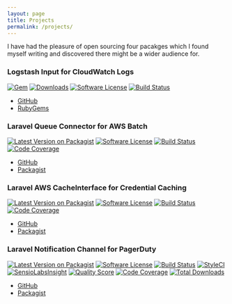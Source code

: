 ```yaml
---
layout: page
title: Projects
permalink: /projects/
---
```


I have had the pleasure of open sourcing four pacakges which I found myself
writing and discovered there might be a wider audience for.

### Logstash Input for CloudWatch Logs
[![Gem][ico-logstash-input-cwl-version]][link-logstash-input-cwl-rubygems]
[![Downloads][ico-logstash-input-cwl-downloads]][link-logstash-input-cwl-rubygems]
[![Software License][ico-logstash-input-cwl-license]][link-logstash-input-cwl-license]
[![Build Status][ico-logstash-input-cwl-travis]][link-logstash-input-cwl-travis]
* [GitHub](https://github.com/lukewaite/logstash-input-cloudwatch-logs/)
* [RubyGems](https://rubygems.org/gems/logstash-input-cloudwatch_logs/)

### Laravel Queue Connector for AWS Batch
[![Latest Version on Packagist][ico-laravel-queue-batch-version]][link-laravel-queue-batch-packagist]
[![Software License][ico-laravel-queue-batch-license]][link-laravel-queue-batch-license]
[![Build Status][ico-laravel-queue-batch-travis]][link-laravel-queue-batch-travis]
[![Code Coverage][ico-laravel-queue-batch-coverage]][link-laravel-queue-batch-coverage]
* [GitHub](https://github.com/lukewaite/laravel-queue-aws-batch/)
* [Packagist](https://packagist.org/packages/lukewaite/laravel-queue-aws-batch)

### Laravel AWS CacheInterface for Credential Caching
[![Latest Version on Packagist][ico-laravel-aws-cache-version]][link-laravel-aws-cache-packagist]
[![Software License][ico-laravel-aws-cache-license]][link-laravel-aws-cache-license]
[![Build Status][ico-laravel-aws-cache-travis]][link-laravel-aws-cache-travis]
[![Code Coverage][ico-laravel-aws-cache-coverage]][link-laravel-aws-cache-coverage]
* [GitHub](https://github.com/lukewaite/laravel-aws-cache-adapter/)
* [Packagist](https://packagist.org/packages/lukewaite/laravel-aws-cache-adapter)

### Laravel Notification Channel for PagerDuty
[![Latest Version on Packagist](https://img.shields.io/packagist/v/laravel-notification-channels/pagerduty.svg?style=flat-square)](https://packagist.org/packages/laravel-notification-channels/pagerduty)
[![Software License](https://img.shields.io/badge/license-MIT-brightgreen.svg?style=flat-square)](https://github.com/laravel-notification-channels/pagerduty/blob/master/LICENSE.md)
[![Build Status](https://img.shields.io/travis/laravel-notification-channels/pagerduty/master.svg?style=flat-square)](https://travis-ci.org/laravel-notification-channels/pagerduty)
[![StyleCI](https://styleci.io/repos/90993408/shield)](https://styleci.io/repos/90993408)
[![SensioLabsInsight](https://img.shields.io/sensiolabs/i/320fd214-7e74-4f71-ab10-f3f979e01a10.svg?style=flat-square)](https://insight.sensiolabs.com/projects/320fd214-7e74-4f71-ab10-f3f979e01a10)
[![Quality Score](https://img.shields.io/scrutinizer/g/laravel-notification-channels/pagerduty.svg?style=flat-square)](https://scrutinizer-ci.com/g/laravel-notification-channels/pagerduty)
[![Code Coverage](https://img.shields.io/scrutinizer/coverage/g/laravel-notification-channels/pagerduty/master.svg?style=flat-square)](https://scrutinizer-ci.com/g/laravel-notification-channels/pagerduty/?branch=master)
[![Total Downloads](https://img.shields.io/packagist/dt/laravel-notification-channels/pagerduty.svg?style=flat-square)](https://packagist.org/packages/laravel-notification-channels/pagerduty)
* [GitHub](https://github.com/laravel-notification-channels/pagerduty/)
* [Packagist](https://packagist.org/packages/laravel-notification-channels/pagerduty)

[ico-logstash-input-cwl-version]: https://img.shields.io/gem/v/logstash-input-cloudwatch_logs.svg?style=flat-square
[ico-logstash-input-cwl-downloads]: https://img.shields.io/gem/dt/logstash-input-cloudwatch_logs.svg?style=flat-square
[ico-logstash-input-cwl-license]: https://img.shields.io/badge/License-Apache%202.0-blue.svg?style=flat-square
[ico-logstash-input-cwl-travis]: https://img.shields.io/travis/lukewaite/logstash-input-cloudwatch-logs.svg?style=flat-square

[link-logstash-input-cwl-rubygems]: https://rubygems.org/gems/logstash-input-cloudwatch_logs
[link-logstash-input-cwl-travis]: https://travis-ci.org/lukewaite/logstash-input-cloudwatch_logs
[link-logstash-input-cwl-license]: https://github.com/lukewaite/logstash-input-cloudwatch-logs/blob/master/LICENSE

[ico-laravel-queue-batch-version]: https://img.shields.io/packagist/v/lukewaite/laravel-queue-aws-batch.svg?style=flat-square
[ico-laravel-queue-batch-license]: https://img.shields.io/badge/license-MIT-brightgreen.svg?style=flat-square
[ico-laravel-queue-batch-travis]: https://img.shields.io/travis/lukewaite/laravel-queue-aws-batch/master.svg?style=flat-square
[ico-laravel-queue-batch-coverage]: https://img.shields.io/scrutinizer/coverage/g/lukewaite/laravel-queue-aws-batch/master.svg?style=flat-square

[link-laravel-queue-batch-packagist]: https://packagist.org/packages/lukewaite/laravel-queue-aws-batch
[link-laravel-queue-batch-travis]: https://travis-ci.org/lukewaite/laravel-queue-aws-batch
[link-laravel-queue-batch-coverage]: https://scrutinizer-ci.com/g/lukewaite/laravel-queue-aws-batch/?branch=master
[link-laravel-queue-batch-license]: https://github.com/lukewaite/laravel-queue-aws-batch/blob/master/LICENSE

[ico-laravel-aws-cache-version]: https://img.shields.io/packagist/v/lukewaite/laravel-aws-cache-adapter.svg?style=flat-square
[ico-laravel-aws-cache-license]: https://img.shields.io/badge/license-MIT-brightgreen.svg?style=flat-square
[ico-laravel-aws-cache-travis]: https://img.shields.io/travis/lukewaite/laravel-aws-cache-adapter/master.svg?style=flat-square
[ico-laravel-aws-cache-coverage]: https://img.shields.io/scrutinizer/coverage/g/lukewaite/laravel-aws-cache-adapter/master.svg?style=flat-square

[link-laravel-aws-cache-packagist]: https://packagist.org/packages/lukewaite/laravel-aws-cache-adapter
[link-laravel-aws-cache-travis]: https://travis-ci.org/lukewaite/laravel-aws-cache-adapter
[link-laravel-aws-cache-coverage]: https://scrutinizer-ci.com/g/lukewaite/laravel-aws-cache-adapter/?branch=master
[link-laravel-aws-cache-license]: https://github.com/lukewaite/laravel-aws-cache-adapter/blob/master/LICENSE

[ico-laravel-notification-channel-pagerduty-version]: https://img.shields.io/packagist/v/laravel-notification-channels/pagerduty.svg?style=flat-square
[ico-laravel-notification-channel-pagerduty-license]: https://img.shields.io/badge/license-MIT-brightgreen.svg?style=flat-square
[ico-laravel-notification-channel-pagerduty-travis]: https://img.shields.io/travis/laravel-notification-channels/pagerduty/master.svg?style=flat-square
[ico-laravel-notification-channel-pagerduty-coverage]: https://img.shields.io/scrutinizer/coverage/g/laravel-notification-channels/pagerduty/master.svg?style=flat-square

[link-laravel-notification-channel-pagerduty-packagist]: https://packagist.org/packages/laravel-notification-channels/pagerduty
[link-laravel-notification-channel-pagerduty-travis]: https://travis-ci.org/laravel-notification-channels/pagerduty
[link-laravel-notification-channel-pagerduty-coverage]: https://scrutinizer-ci.com/g/laravel-notification-channels/pagerduty/?branch=master
[link-laravel-notification-channel-pagerduty-license]: https://github.com/laravel-notification-channels/pagerduty/blob/master/LICENSE.md
